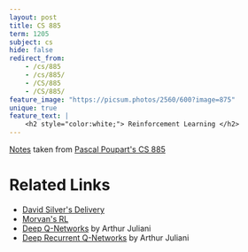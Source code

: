 ```yaml
---
layout: post
title: CS 885
term: 1205
subject: cs
hide: false
redirect_from:
    - /cs/885
    - /cs/885/
    - /CS/885
    - /CS/885/
feature_image: "https://picsum.photos/2560/600?image=875"
unique: true
feature_text: |
    <h2 style="color:white;"> Reinforcement Learning </h2>
---
```



[Notes](/md/1205/cs885/) taken from [Pascal Poupart's CS 885](https://cs.uwaterloo.ca/~ppoupart/teaching/cs885-spring20/index.html)

# Related Links
- [David Silver's Delivery](https://www.davidsilver.uk/teaching/)
- [Morvan's RL](https://morvanzhou.github.io/tutorials/machine-learning/reinforcement-learning/)
- [Deep Q-Networks](https://medium.com/@awjuliani/simple-reinforcement-learning-with-tensorflow-part-4-deep-q-networks-and-beyond-8438a3e2b8df) by Arthur Juliani
- [Deep Recurrent Q-Networks](https://medium.com/emergent-future/simple-reinforcement-learning-with-tensorflow-part-6-partial-observability-and-deep-recurrent-q-68463e9aeefc) by Arthur Juliani

